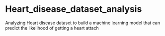 # Heart_disease_dataset_analysis
Analyzing Heart disease dataset to build a machine learning model that can predict the likelihood of getting a heart attach
